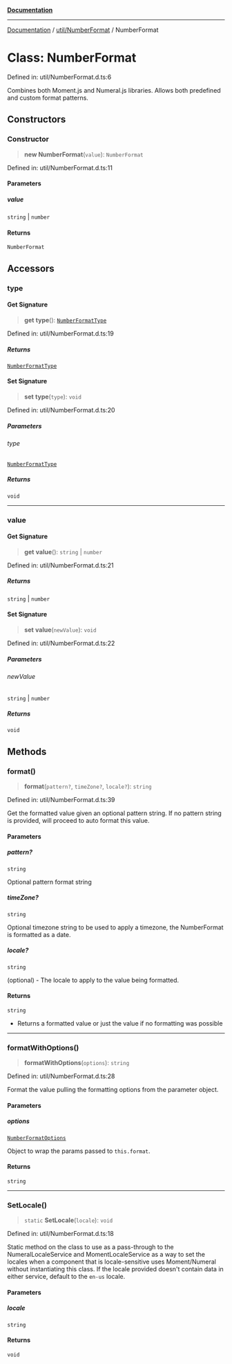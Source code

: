 [**Documentation**](../../../index.md)

***

[Documentation](../../../index.md) / [util/NumberFormat](../index.md) / NumberFormat

# Class: NumberFormat

Defined in: util/NumberFormat.d.ts:6

Combines both Moment.js and Numeral.js libraries.
Allows both predefined and custom format
patterns.

## Constructors

### Constructor

> **new NumberFormat**(`value`): `NumberFormat`

Defined in: util/NumberFormat.d.ts:11

#### Parameters

##### value

`string` | `number`

#### Returns

`NumberFormat`

## Accessors

### type

#### Get Signature

> **get** **type**(): [`NumberFormatType`](../enumerations/NumberFormatType.md)

Defined in: util/NumberFormat.d.ts:19

##### Returns

[`NumberFormatType`](../enumerations/NumberFormatType.md)

#### Set Signature

> **set** **type**(`type`): `void`

Defined in: util/NumberFormat.d.ts:20

##### Parameters

###### type

[`NumberFormatType`](../enumerations/NumberFormatType.md)

##### Returns

`void`

***

### value

#### Get Signature

> **get** **value**(): `string` \| `number`

Defined in: util/NumberFormat.d.ts:21

##### Returns

`string` \| `number`

#### Set Signature

> **set** **value**(`newValue`): `void`

Defined in: util/NumberFormat.d.ts:22

##### Parameters

###### newValue

`string` | `number`

##### Returns

`void`

## Methods

### format()

> **format**(`pattern?`, `timeZone?`, `locale?`): `string`

Defined in: util/NumberFormat.d.ts:39

Get the formatted value given an optional pattern string.  If no pattern string is
provided, will proceed to auto format this value.

#### Parameters

##### pattern?

`string`

Optional pattern format string

##### timeZone?

`string`

Optional timezone string to be used to apply a timezone, the NumberFormat is formatted as
a date.

##### locale?

`string`

(optional) - The locale to apply to the value being formatted.

#### Returns

`string`

- Returns a formatted value or just the value if no formatting was possible

***

### formatWithOptions()

> **formatWithOptions**(`options`): `string`

Defined in: util/NumberFormat.d.ts:28

Format the value pulling the formatting options from the parameter object.

#### Parameters

##### options

[`NumberFormatOptions`](../interfaces/NumberFormatOptions.md)

Object to wrap the params passed to `this.format`.

#### Returns

`string`

***

### SetLocale()

> `static` **SetLocale**(`locale`): `void`

Defined in: util/NumberFormat.d.ts:18

Static method on the class to use as a pass-through to the NumeralLocaleService and MomentLocaleService as a
way to set the locales when a component that is locale-sensitive uses Moment/Numeral without instantiating
this class.  If the locale provided doesn't contain data in either service, default to the `en-us` locale.

#### Parameters

##### locale

`string`

#### Returns

`void`

